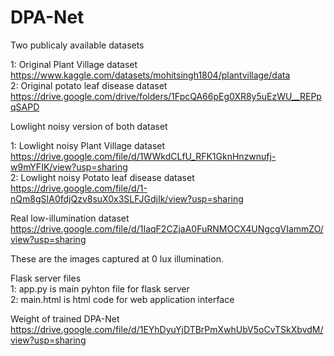 # DPA-Net
Two publicaly available datasets

1: Original Plant Village dataset                 https://www.kaggle.com/datasets/mohitsingh1804/plantvillage/data                                                                                                                                     
2: Original potato leaf disease dataset           https://drive.google.com/drive/folders/1FpcQA66pEg0XR8y5uEzWU__REPpqSAPD


Lowlight noisy version of both dataset

1: Lowlight noisy Plant Village dataset https://drive.google.com/file/d/1WWkdCLfU_RFK1GknHnzwnufj-w9mYFIK/view?usp=sharing                                                                                                                         
2: Lowlight noisy Potato leaf disease dataset  https://drive.google.com/file/d/1-nQm8gSIA0fdjQzv8suX0x3SLFJGdjIk/view?usp=sharing


Real low-illumination dataset                                                                                                                                                                                                                                                      
https://drive.google.com/file/d/1IaqF2CZjaA0FuRNMOCX4UNgcgVIammZO/view?usp=sharing                                                                                                                                                                                                




These are the images captured at 0 lux illumination.                                                                                                                                                                                               

  




Flask server files                                                                                                                                                                                                                                      
1: app.py is main pyhton file for flask server                                                                                                                                                                                                        
2: main.html is html code for web application interface





Weight of trained DPA-Net
https://drive.google.com/file/d/1EYhDyuYjDTBrPmXwhUbV5oCvTSkXbvdM/view?usp=sharing




                                                                                                                                                                                                                                        
                                                                                                                                                                                                                             
                                                                                                                                                                                                                                                                    
